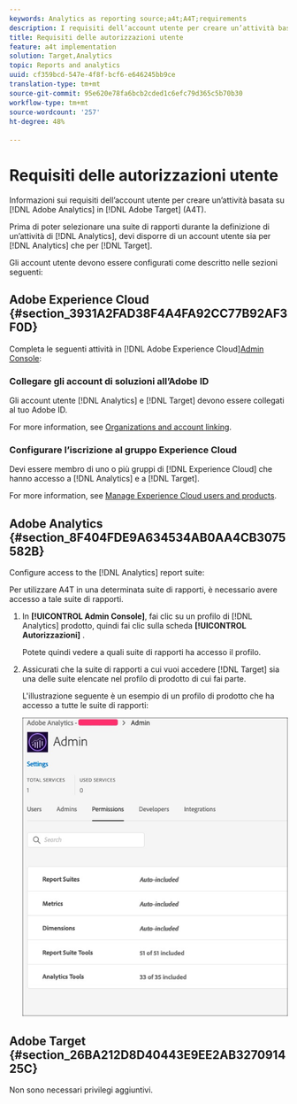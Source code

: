 ```yaml
---
keywords: Analytics as reporting source;a4t;A4T;requirements
description: I requisiti dell’account utente per creare un’attività basata su Adobe Analytics in Adobe Target (A4T).
title: Requisiti delle autorizzazioni utente
feature: a4t implementation
solution: Target,Analytics
topic: Reports and analytics
uuid: cf359bcd-547e-4f8f-bcf6-e646245bb9ce
translation-type: tm+mt
source-git-commit: 95e620e78fa6bcb2cded1c6efc79d365c5b70b30
workflow-type: tm+mt
source-wordcount: '257'
ht-degree: 48%

---
```



# Requisiti delle autorizzazioni utente

Informazioni sui requisiti dell’account utente per creare un’attività basata su [!DNL Adobe Analytics] in [!DNL Adobe Target] (A4T).

Prima di poter selezionare una suite di rapporti durante la definizione di un’attività di [!DNL Analytics], devi disporre di un account utente sia per [!DNL Analytics] che per [!DNL Target].

Gli account utente devono essere configurati come descritto nelle sezioni seguenti:

## Adobe Experience Cloud {#section_3931A2FAD38F4A4FA92CC77B92AF3F0D}

Completa le seguenti attività in [!DNL Adobe Experience Cloud][Admin Console](https://adminconsole.adobe.com):

### Collegare gli account di soluzioni all’Adobe ID

Gli account utente [!DNL Analytics] e [!DNL Target] devono essere collegati al tuo Adobe ID.

For more information, see [Organizations and account linking](https://docs.adobe.com/help/en/core-services/interface/manage-users-and-products/organizations.html).

### Configurare l’iscrizione al gruppo Experience Cloud

Devi essere membro di uno o più gruppi di [!DNL Experience Cloud] che hanno accesso a [!DNL Analytics] e a [!DNL Target].

For more information, see [Manage Experience Cloud users and products](https://docs.adobe.com/content/help/en/core-services/interface/manage-users-and-products/admin-getting-started.html).

## Adobe Analytics {#section_8F404FDE9A634534AB0AA4CB3075582B}

Configure access to the [!DNL Analytics] report suite:

Per utilizzare A4T in una determinata suite di rapporti, è necessario avere accesso a tale suite di rapporti.

1. In **[!UICONTROL Admin Console]**, fai clic su un profilo di [!DNL Analytics] prodotto, quindi fai clic sulla scheda **[!UICONTROL Autorizzazioni]** .

   Potete quindi vedere a quali suite di rapporti ha accesso il profilo.

1. Assicurati che la suite di rapporti a cui vuoi accedere [!DNL Target] sia una delle suite elencate nel profilo di prodotto di cui fai parte.

   L&#39;illustrazione seguente è un esempio di un profilo di prodotto che ha accesso a tutte le suite di rapporti:

   ![, scheda Autorizzazioni Admin Console](/help/c-integrating-target-with-mac/a4t/assets/permissions-tab.png)

## Adobe Target {#section_26BA212D8D40443E9EE2AB327091425C}

Non sono necessari privilegi aggiuntivi.
